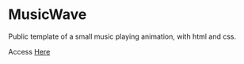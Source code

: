 # MusicWave

Public template of a small music playing animation, with html and css.

Access <a href="">Here</a>
